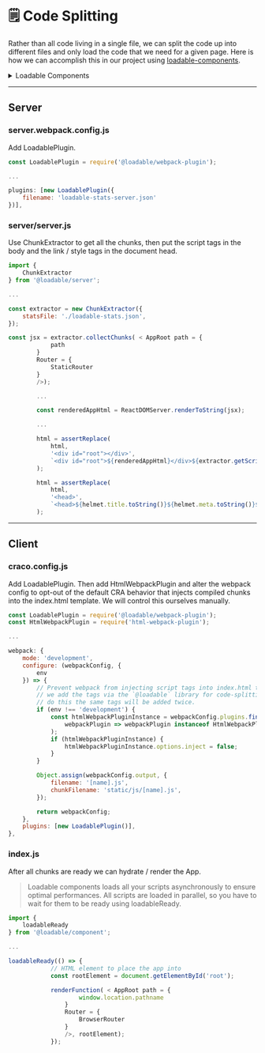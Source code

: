 # 🗒 Code Splitting

Rather than all code living in a single file, we can split the code up into different files and only load the code that we need for a given page. Here is how we can accomplish this in our project using [loadable-components](https://loadable-components.com/docs/server-side-rendering/).

<details>

<summary>Loadable Components</summary>

#### Server Side Rendering <a href="#server-side-rendering" id="server-side-rendering"></a>

**Install**

```
npm install @loadable/server && npm install --save-dev @loadable/babel-plugin @loadable/webpack-plugin# or using yarnyarn add @loadable/server && yarn add --dev @loadable/babel-plugin @loadable/webpack-plugin
```

**Guide**

**1. Install `@loadable/babel-plugin` **

**.babelrc**

```
{  "plugins": ["@loadable/babel-plugin"]}
```

**2. Install `@loadable/webpack-plugin` **

**webpack.config.js**

```
const LoadablePlugin = require('@loadable/webpack-plugin')module.exports = {  // ...  plugins: [new LoadablePlugin()],}
```

**3. Setup `ChunkExtractor` server-side**

```
import { ChunkExtractor } from '@loadable/server'// This is the stats file generated by webpack loadable pluginconst statsFile = path.resolve('../dist/loadable-stats.json')// We create an extractor from the statsFileconst extractor = new ChunkExtractor({ statsFile })// Wrap your application using "collectChunks"const jsx = extractor.collectChunks(<YourApp />)// Render your applicationconst html = renderToString(jsx)// You can now collect your script tagsconst scriptTags = extractor.getScriptTags() // or extractor.getScriptElements();// You can also collect your "preload/prefetch" linksconst linkTags = extractor.getLinkTags() // or extractor.getLinkElements();// And you can even collect your style tags (if you use "mini-css-extract-plugin")const styleTags = extractor.getStyleTags() // or extractor.getStyleElements();
```

**4. Add `loadableReady` client-side**

Loadable components loads all your scripts asynchronously to ensure optimal performances. All scripts are loaded in parallel, so you have to wait for them to be ready using `loadableReady` .

```
import { loadableReady } from '@loadable/component'loadableReady(() => {  const root = document.getElementById('main')  hydrate(<App />, root)})
```

**🚀** [**Checkout the complete example in this repository**](https://github.com/gregberge/loadable-components/tree/master/examples/server-side-rendering)

**Collecting chunks**

The basic API goes as follows:

```
import { renderToString } from 'react-dom/server'import { ChunkExtractor } from '@loadable/server'const statsFile = path.resolve('../dist/loadable-stats.json')const extractor = new ChunkExtractor({ statsFile })const html = renderToString(extractor.collectChunks(<YourApp />))const scriptTags = extractor.getScriptTags() // or extractor.getScriptElements();
```

The `collectChunks` method wraps your element in a provider. Optionally you can use the `ChunkExtractorManager` provider directly, instead of this method. Just make sure not to use it on the client-side.

```
import { renderToString } from 'react-dom/server'import { ChunkExtractor, ChunkExtractorManager } from '@loadable/server'const statsFile = path.resolve('../dist/loadable-stats.json')const extractor = new ChunkExtractor({ statsFile })const html = renderToString(  <ChunkExtractorManager extractor={extractor}>    <YourApp />  </ChunkExtractorManager>,)const scriptTags = extractor.getScriptTags() // or extractor.getScriptElements();
```

The `extractor.getScriptTags()` returns a string of multiple `<script>` tags marked as "async". You have to wait for them to be ready using `loadableReady` .

Alternatively the `ChunkExtractor` also has a `getScriptElements()` method that returns an array of React elements.

**Streaming rendering**

Loadable is compatible with streaming rendering, if you use it you have to include script when the stream is complete.

```
import { renderToNodeStream } from 'react-dom/server'import { ChunkExtractor } from '@loadable/server'// if you're using express.js, you'd have access to the response object "res"// typically you'd want to write some preliminary HTML, since React doesn't handle thisres.write('<html><head><title>Test</title></head><body>')const statsFile = path.resolve('../dist/loadable-stats.json')const chunkExtractor = new ChunkExtractor({ statsFile })const jsx = chunkExtractor.collectChunks(<YourApp />)const stream = renderToNodeStream(jsx)// you'd then pipe the stream into the response object until it's donestream.pipe(res, { end: false })// and finalize the response with closing HTMLstream.on('end', () =>  res.end(`${chunkExtractor.getScriptTags()}</body></html>`),)
```

Streaming rendering is not compatible with prefetch `<link>` tags.

**Prefetching**

[Webpack prefetching](https://webpack.js.org/guides/code-splitting/#prefetching-preloading-modules) is supported out of the box by Loadable. [ `<link rel="preload">` and `<link rel="prefetch">` ](https://css-tricks.com/prefetching-preloading-prebrowsing/) can be added directly server-side to improve performances.

```
import path from 'path'import { ChunkExtractor, ChunkExtractorManager } from '@loadable/server'const statsFile = path.resolve('../dist/loadable-stats.json')const extractor = new ChunkExtractor({ statsFile })const jsx = extractor.collectChunks(<YourApp />)const html = renderToString(jsx)const linkTags = extractor.getLinkTags() // or chunkExtractor.getLinkElements();const html = `<html>  <head>${linkTags}</head>  <body>    <div id="root">${html}</div>  </body></html>`
```

It only works with `renderToString` API. Since `<link>` must be added in the `<head>` , you can't do it using `renderToNodeStream` .

**CSS**

Extracted CSS using plugins like ["mini-css-extract-plugin"](https://github.com/webpack-contrib/mini-css-extract-plugin) are automatically collected, you can get them using `getStyleTags` or `getStyleElements` .

```
import { renderToString } from 'react-dom/server'import { ChunkExtractor } from '@loadable/server'const statsFile = path.resolve('../dist/loadable-stats.json')const extractor = new ChunkExtractor({ statsFile })const html = renderToString(extractor.collectChunks(<YourApp />))const styleTags = extractor.getStyleTags() // or extractor.getStyleElements();
```

**Disable SSR on a specific loadable**

Disable SSR on a specific loadable component with `ssr: false` :

```
import loadable from '@loadable/component'// This dynamic import will not be processed server-sideconst Other = loadable(() => import('./Other'), { ssr: false })
```

**Override `stats.publicPath` at runtime**

To override `stats.publicPath` at runtime, pass in a custom `publicPath` to the `ChunkExtractor` constructor:

```
import { ChunkExtractor } from '@loadable/server'const statsFile = path.resolve('../dist/loadable-stats.json')const extractor = new ChunkExtractor({  statsFile,  publicPath: 'https://cdn.example.org/v1.1.0/',})
```

** `ChunkExtractor` entrypoints**

When running your build, notice `@loadable/webpack-plugin` generates a file called `loadable-stats.json` , which contains information about all your entries and chuncks from webpack.

Once that's in place, `ChunkExtractor` will be responsible of finding your entries into this file.

The default behaviour of webpack, is to create an asset called `main.js` if no named entry is specified, like so.

**webpack.config.js**

```
module.exports = {  entry: './src/index.js',  // ...}
```

[Checkout webpack's entry naming configuration](https://webpack.js.org/configuration/entry-context/#naming).

`ChunkExtractor` will try to find your `main.js` , and will look into `loadable-stats.json` to confirm it's there.

If for instance, your wish is to get a different named entry, you will need to pass an `entrypoints` option.

```
const extractor = new ChunkExtractor({  statsFile,  entrypoints: ['client'], // array of webpack entries (default: ['main'])})
```

**Using your own stats file**

By default, the webpack plugin adds an asset to the webpack build called `loadable-stats.json` . This contains the result of running webpack's [ `stats.toJson()` ](https://webpack.js.org/api/node/#statstojsonoptions) with the following options:

```
{  hash: true,  publicPath: true,  assets: true,  chunks: false,  modules: false,  source: false,  errorDetails: false,  timings: false,}
```

`stats.toJson()` is an expensive operation, and it can significantly slow down webpack watching recompiles. If you already have a webpack stats file in your build that includes the necessary options, you may choose to use your existing stats object instead of creating a new one. You can do this as follows:

* pass your existing stats object into [`ChunkExtractor`](https://loadable-components.com/docs/api-loadable-server/#chunkextractor) via the `stats` option
* disable both the `outputAsset` and `writeToDisk` options in the [webpack plugin](https://loadable-components.com/docs/api-loadable-webpack-plugin/#loadableplugin) to prevent it from calling `stats.toJson()`

</details>

***

## Server

### server.webpack.config.js

Add LoadablePlugin.

```js
const LoadablePlugin = require('@loadable/webpack-plugin');

...

plugins: [new LoadablePlugin({
    filename: 'loadable-stats-server.json'
})],
```

### server/server.js

Use ChunkExtractor to get all the chunks, then put the script tags in the body and the link / style tags in the document head.

```js
import {
    ChunkExtractor
} from '@loadable/server';

...

const extractor = new ChunkExtractor({
    statsFile: './loadable-stats.json',
});

const jsx = extractor.collectChunks( < AppRoot path = {
            path
        }
        Router = {
            StaticRouter
        }
        />);

        ...

        const renderedAppHtml = ReactDOMServer.renderToString(jsx);

        ...

        html = assertReplace(
            html,
            '<div id="root"></div>',
            `<div id="root">${renderedAppHtml}</div>${extractor.getScriptTags()}`
        );

        html = assertReplace(
            html,
            '<head>',
            `<head>${helmet.title.toString()}${helmet.meta.toString()}${helmet.link.toString()}${extractor.getLinkTags()}${extractor.getStyleTags()}`
        );
```

***

## Client

### craco.config.js

Add LoadablePlugin. Then add HtmlWebpackPlugin and alter the webpack config to opt-out of the default CRA behavior that injects compiled chunks into the index.html template. We will control this ourselves manually.

```js
const LoadablePlugin = require('@loadable/webpack-plugin');
const HtmlWebpackPlugin = require('html-webpack-plugin');

...

webpack: {
    mode: 'development',
    configure: (webpackConfig, {
        env
    }) => {
        // Prevent webpack from injecting script tags into index.html template because
        // we add the tags via the `@loadable` library for code-splitting. If we didn't
        // do this the same tags will be added twice.
        if (env !== 'development') {
            const htmlWebpackPluginInstance = webpackConfig.plugins.find(
                webpackPlugin => webpackPlugin instanceof HtmlWebpackPlugin
            );
            if (htmlWebpackPluginInstance) {
                htmlWebpackPluginInstance.options.inject = false;
            }
        }

        Object.assign(webpackConfig.output, {
            filename: '[name].js',
            chunkFilename: 'static/js/[name].js',
        });

        return webpackConfig;
    },
    plugins: [new LoadablePlugin()],
},
```

### index.js

After all chunks are ready we can hydrate / render the App.

> Loadable components loads all your scripts asynchronously to ensure optimal performances. All scripts are loaded in parallel, so you have to wait for them to be ready using loadableReady.

```js
import {
    loadableReady
} from '@loadable/component';

...

loadableReady(() => {
            // HTML element to place the app into
            const rootElement = document.getElementById('root');

            renderFunction( < AppRoot path = {
                    window.location.pathname
                }
                Router = {
                    BrowserRouter
                }
                />, rootElement);
            });
```
